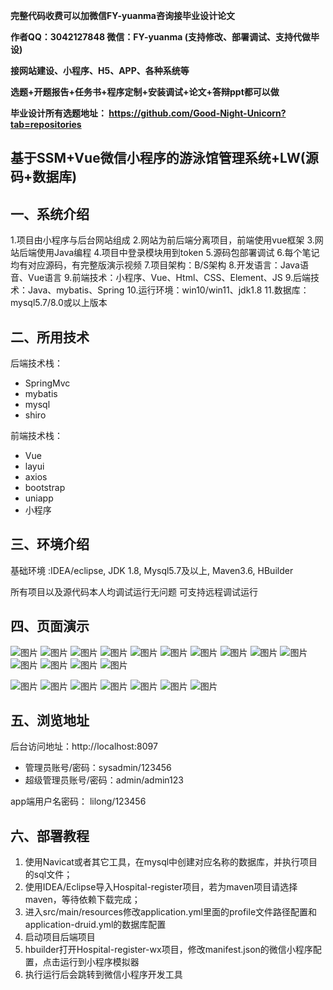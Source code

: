 
**完整代码收费可以加微信FY-yuanma咨询接毕业设计论文**

**作者QQ：3042127848 微信：FY-yuanma (支持修改、部署调试、支持代做毕设)**

**接网站建设、小程序、H5、APP、各种系统等**

**选题+开题报告+任务书+程序定制+安装调试+论文+答辩ppt都可以做**

**毕业设计所有选题地址： https://github.com/Good-Night-Unicorn?tab=repositories**

## 基于SSM+Vue微信小程序的游泳馆管理系统+LW(源码+数据库)

## 一、系统介绍
1.项目由小程序与后台网站组成
2.网站为前后端分离项目，前端使用vue框架
3.网站后端使用Java编程
4.项目中登录模块用到token
5.源码包部署调试
6.每个笔记均有对应源码，有完整版演示视频
7.项目架构：B/S架构
8.开发语言：Java语音、Vue语言
9.前端技术：小程序、Vue、Html、CSS、Element、JS
9.后端技术：Java、mybatis、Spring
10.运行环境：win10/win11、jdk1.8
11.数据库：mysql5.7/8.0或以上版本
## 二、所用技术

后端技术栈：

- SpringMvc
- mybatis
- mysql
- shiro


前端技术栈：
- Vue
- layui
- axios
- bootstrap
- uniapp
- 小程序

## 三、环境介绍

基础环境 :IDEA/eclipse, JDK 1.8, Mysql5.7及以上, Maven3.6, HBuilder

所有项目以及源代码本人均调试运行无问题 可支持远程调试运行

## 四、页面演示
![图片](https://github.com/user-attachments/assets/d9e196bb-db47-4fc9-814b-ab2f3662c038)
![图片](https://github.com/user-attachments/assets/033b7e95-f335-40a9-a396-82103e7448ba)
![图片](https://github.com/user-attachments/assets/85f1e5f5-ec54-4f6c-b355-09f3c6f89f72)
![图片](https://github.com/user-attachments/assets/fac8a153-919d-4ce4-9f97-18ae14be33e6)
![图片](https://github.com/user-attachments/assets/cff761eb-2e99-4b64-9c6f-1db57d47c6f6)
![图片](https://github.com/user-attachments/assets/05e650d0-8de5-49bc-acf9-09283048ba96)
![图片](https://github.com/user-attachments/assets/fcd141db-9460-4036-94d1-7df8c1c8d8d2)
![图片](https://github.com/user-attachments/assets/159aa1a3-f75a-49b4-96d6-4ae1a941b786)
![图片](https://github.com/user-attachments/assets/37497323-582a-4614-a655-5a2c6aa912a7)
![图片](https://github.com/user-attachments/assets/51bdcb8e-89a1-4ae0-a637-dbabe40e14fa)
![图片](https://github.com/user-attachments/assets/c4c9a7dd-9295-4d51-91a5-26256d1002b3)
![图片](https://github.com/user-attachments/assets/212f1577-047e-4407-bd8d-9b3d858664c6)
![图片](https://github.com/user-attachments/assets/917f7d99-ef2c-40b4-84b9-da90adb7f7f9)
![图片](https://github.com/user-attachments/assets/8fb50aad-7b9f-4fe2-b5c4-49d539a89102)

![图片](https://github.com/user-attachments/assets/3cc6badd-e58f-4451-8573-eb5092e92e01)
![图片](https://github.com/user-attachments/assets/36a56ef3-a1f6-4f52-acef-0657ec04d31c)
![图片](https://github.com/user-attachments/assets/85feffbe-95fe-4e4e-a319-14415304fec3)
![图片](https://github.com/user-attachments/assets/4b1ba110-04b5-4d9a-982e-67281c278090)
![图片](https://github.com/user-attachments/assets/d9e267a1-b88b-41e6-b4c0-4f9cdc7bc0ce)
![图片](https://github.com/user-attachments/assets/92dd6368-0427-4c39-a1b6-5d0afeba157b)
![图片](https://github.com/user-attachments/assets/ab65db7c-f3bb-497e-97d1-7e128d9d0c79)

## 五、浏览地址

后台访问地址：http://localhost:8097
- 管理员账号/密码：sysadmin/123456
- 超级管理员账号/密码：admin/admin123

app端用户名密码：
lilong/123456

## 六、部署教程

1. 使用Navicat或者其它工具，在mysql中创建对应名称的数据库，并执行项目的sql文件；
2. 使用IDEA/Eclipse导入Hospital-register项目，若为maven项目请选择maven，等待依赖下载完成；
3. 进入src/main/resources修改application.yml里面的profile文件路径配置和application-druid.yml的数据库配置
4. 启动项目后端项目
5. hbuilder打开Hospital-register-wx项目，修改manifest.json的微信小程序配置，点击运行到小程序模拟器
6. 执行运行后会跳转到微信小程序开发工具

